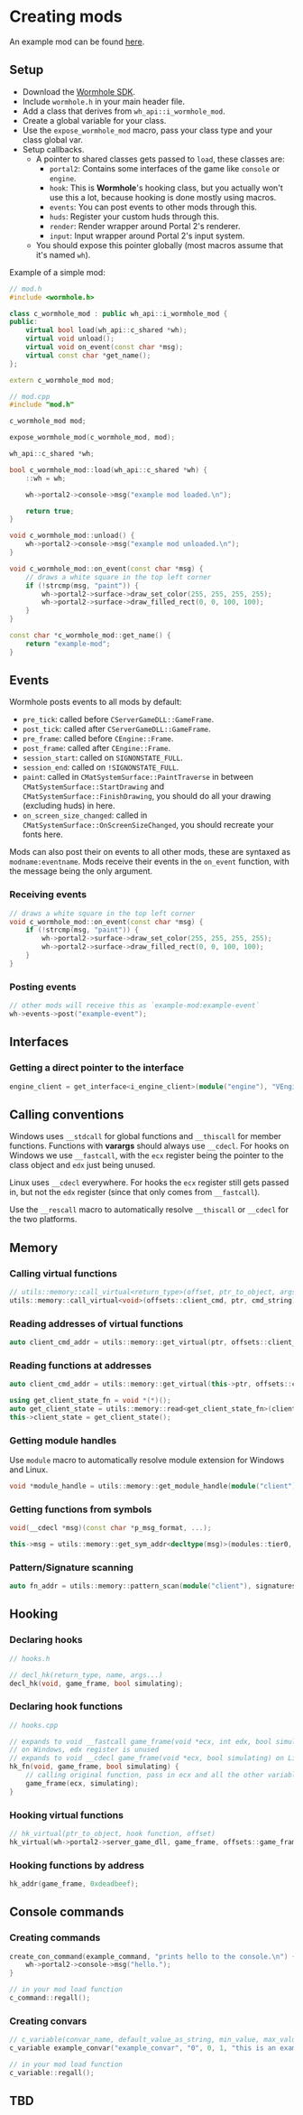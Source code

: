 # Creating mods

An example mod can be found [here](https://github.com/Zyntex1/wh-example-mod).

## Setup
- Download the [Wormhole SDK](https://github.com/Zyntex1/wormhole-sdk).
- Include `wormhole.h` in your main header file.
- Add a class that derives from `wh_api::i_wormhole_mod`.
- Create a global variable for your class.
- Use the `expose_wormhole_mod` macro, pass your class type and your class global var.
- Setup callbacks.
	- A pointer to shared classes gets passed to `load`, these classes are:
    	- `portal2`: Contains some interfaces of the game like `console` or `engine`.
    	- `hook`: This is **Wormhole**'s hooking class, but you actually won't use this a lot, because hooking is done mostly using macros.
      - `events`: You can post events to other mods through this.
      - `huds`: Register your custom huds through this.
      - `render`: Render wrapper around Portal 2's renderer.
      - `input`: Input wrapper around Portal 2's input system.
	- You should expose this pointer globally (most macros assume that it's named `wh`).
	
Example of a simple mod:
```cpp
// mod.h
#include <wormhole.h>

class c_wormhole_mod : public wh_api::i_wormhole_mod {
public:
	virtual bool load(wh_api::c_shared *wh);
	virtual void unload();
	virtual void on_event(const char *msg);
	virtual const char *get_name();
};

extern c_wormhole_mod mod;

// mod.cpp
#include "mod.h"

c_wormhole_mod mod;

expose_wormhole_mod(c_wormhole_mod, mod); 

wh_api::c_shared *wh;

bool c_wormhole_mod::load(wh_api::c_shared *wh) {
	::wh = wh;

	wh->portal2->console->msg("example mod loaded.\n");

	return true;
}

void c_wormhole_mod::unload() {
	wh->portal2->console->msg("example mod unloaded.\n");
}

void c_wormhole_mod::on_event(const char *msg) {
	// draws a white square in the top left corner
	if (!strcmp(msg, "paint")) {
		wh->portal2->surface->draw_set_color(255, 255, 255, 255);
		wh->portal2->surface->draw_filled_rect(0, 0, 100, 100);
	}
}

const char *c_wormhole_mod::get_name() {
	return "example-mod";
}
```
## Events
Wormhole posts events to all mods by default:
- `pre_tick`: called before `CServerGameDLL::GameFrame`.
- `post_tick`: called after `CServerGameDLL::GameFrame`.
- `pre_frame`: called before `CEngine::Frame`.
- `post_frame`: called after `CEngine::Frame`.
- `session_start`: called on `SIGNONSTATE_FULL`.
- `session_end`: called on `!SIGNONSTATE_FULL`.
- `paint`: called in `CMatSystemSurface::PaintTraverse` in between `CMatSystemSurface::StartDrawing` and `CMatSystemSurface::FinishDrawing`, you should do all your drawing (excluding huds) in here.
- `on_screen_size_changed`: called in `CMatSystemSurface::OnScreenSizeChanged`, you should recreate your fonts here.

Mods can also post their on events to all other mods, these are syntaxed as `modname:eventname`.
Mods receive their events in the `on_event` function, with the message being the only argument.

### Receiving events
```cpp
// draws a white square in the top left corner
void c_wormhole_mod::on_event(const char *msg) {
	if (!strcmp(msg, "paint")) {
		wh->portal2->surface->draw_set_color(255, 255, 255, 255);
		wh->portal2->surface->draw_filled_rect(0, 0, 100, 100);
	}
}
```

### Posting events
```cpp
// other mods will receive this as `example-mod:example-event`
wh->events->post("example-event");
```

## Interfaces
### Getting a direct pointer to the interface
```cpp
engine_client = get_interface<i_engine_client>(module("engine"), "VEngineClient015");
```

## Calling conventions
Windows uses `__stdcall` for global functions and `__thiscall` for member functions.
Functions with **varargs** should always use `__cdecl`.
For hooks on Windows we use `__fastcall`, with the `ecx` register being the pointer to the class object and `edx` just being unused.

Linux uses `__cdecl` everywhere.
For hooks the `ecx` register still gets passed in, but not the `edx` register (since that only comes from `__fastcall`).

Use the `__rescall` macro to automatically resolve `__thiscall` or `__cdecl` for the two platforms.

## Memory
### Calling virtual functions
```cpp
// utils::memory::call_virtual<return_type>(offset, ptr_to_object, args...);
utils::memory::call_virtual<void>(offsets::client_cmd, ptr, cmd_string);
```

### Reading addresses of virtual functions
```cpp
auto client_cmd_addr = utils::memory::get_virtual(ptr, offsets::client_cmd);
```

### Reading functions at addresses
```cpp
auto client_cmd_addr = utils::memory::get_virtual(this->ptr, offsets::client_cmd);

using get_client_state_fn = void *(*)();
auto get_client_state = utils::memory::read<get_client_state_fn>(client_cmd_addr + offsets::get_client_state);
this->client_state = get_client_state();
```

### Getting module handles
Use `module` macro to automatically resolve module extension for Windows and Linux.
```cpp
void *module_handle = utils::memory::get_module_handle(module("client"));
```

### Getting functions from symbols
```cpp
void(__cdecl *msg)(const char *p_msg_format, ...);

this->msg = utils::memory::get_sym_addr<decltype(msg)>(modules::tier0, symbols::msg);
```

### Pattern/Signature scanning
```cpp
auto fn_addr = utils::memory::pattern_scan(module("client"), signatures::calc_view_model_lag);
```

## Hooking
### Declaring hooks
```cpp
// hooks.h

// decl_hk(return_type, name, args...)
decl_hk(void, game_frame, bool simulating);
```

### Declaring hook functions
```cpp
// hooks.cpp

// expands to void __fastcall game_frame(void *ecx, int edx, bool simulating)
// on Windows, edx register is unused
// expands to void __cdecl game_frame(void *ecx, bool simulating) on Linux
hk_fn(void, game_frame, bool simulating) {
	// calling original function, pass in ecx and all the other variables
	game_frame(ecx, simulating);
}
```

### Hooking virtual functions
```cpp
// hk_virtual(ptr_to_object, hook function, offset)
hk_virtual(wh->portal2->server_game_dll, game_frame, offsets::game_frame);
```

### Hooking functions by address
```cpp
hk_addr(game_frame, 0xdeadbeef);
```

## Console commands
### Creating commands
```cpp
create_con_command(example_command, "prints hello to the console.\n") {
	wh->portal2->console->msg("hello.");
}

// in your mod load function
c_command::regall();
```

### Creating convars
```cpp
// c_variable(convar_name, default_value_as_string, min_value, max_value, help_string)
c_variable example_convar("example_convar", "0", 0, 1, "this is an example convar.\n");

// in your mod load function
c_variable::regall();
```

## TBD